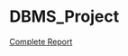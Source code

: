 # DBMS_Project
[Complete Report](https://docs.google.com/document/d/1jrKGbJbtYWkYnD1mnBoX7tr2585Zxwuwn2NLQPm_xqQ/edit?usp=sharing)

